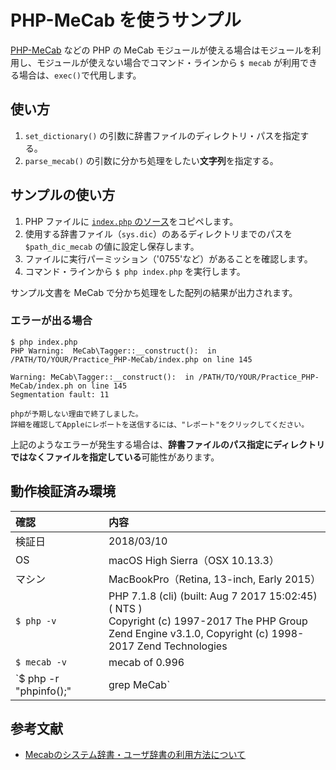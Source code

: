 # PHP-MeCab を使うサンプル

[PHP-MeCab](https://github.com/rsky/php-mecab) などの PHP の MeCab モジュールが使える場合はモジュールを利用し、モジュールが使えない場合でコマンド・ラインから `$ mecab` が利用できる場合は、`exec()`で代用します。

## 使い方

1. `set_dictionary()` の引数に辞書ファイルのディレクトリ・パスを指定する。
1. `parse_mecab()` の引数に分かち処理をしたい**文字列**を指定する。

## サンプルの使い方

1. PHP ファイルに [`index.php` のソース](https://github.com/KEINOS/Practice_PHP-MeCab/blob/master/index.php)をコピペします。
1. 使用する辞書ファイル（`sys.dic`）のあるディレクトリまでのパスを `$path_dic_mecab` の値に設定し保存します。
1. ファイルに実行パーミッション（'0755'など）があることを確認します。
1. コマンド・ラインから `$ php index.php` を実行します。

サンプル文書を MeCab で分かち処理をした配列の結果が出力されます。

### エラーが出る場合

```
$ php index.php
PHP Warning:  MeCab\Tagger::__construct():  in /PATH/TO/YOUR/Practice_PHP-MeCab/index.php on line 145

Warning: MeCab\Tagger::__construct():  in /PATH/TO/YOUR/Practice_PHP-MeCab/index.ph on line 145
Segmentation fault: 11
```

```
phpが予期しない理由で終了しました。
詳細を確認してAppleにレポートを送信するには、"レポート"をクリックしてください。
```

上記のようなエラーが発生する場合は、**辞書ファイルのパス指定にディレクトリではなくファイルを指定している**可能性があります。


## 動作検証済み環境

|確認|内容|
|:---|:---|
|検証日|2018/03/10|
|OS|macOS High Sierra（OSX 10.13.3）|
|マシン| MacBookPro（Retina, 13-inch, Early 2015）|
|`$ php -v`|PHP 7.1.8 (cli) (built: Aug  7 2017 15:02:45) ( NTS )<br>Copyright (c) 1997-2017 The PHP Group<br>Zend Engine v3.1.0, Copyright (c) 1998-2017 Zend Technologies|
|`$ mecab -v`|mecab of 0.996|
|`$ php -r "phpinfo();" | grep MeCab`|MeCab Support => enabled<br>MeCab Library => 0.996 => 0.996|

## 参考文献

- [Mecabのシステム辞書・ユーザ辞書の利用方法について](https://qiita.com/hiro0217/items/cfcf801023c0b5e8b1c6)

